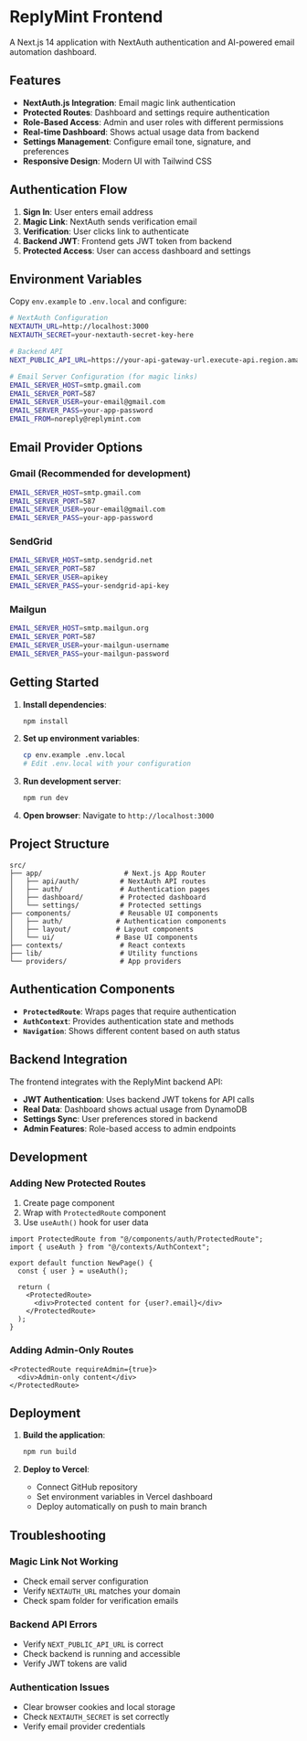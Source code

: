# ReplyMint Frontend

A Next.js 14 application with NextAuth authentication and AI-powered email automation dashboard.

## Features

- **NextAuth.js Integration**: Email magic link authentication
- **Protected Routes**: Dashboard and settings require authentication
- **Role-Based Access**: Admin and user roles with different permissions
- **Real-time Dashboard**: Shows actual usage data from backend
- **Settings Management**: Configure email tone, signature, and preferences
- **Responsive Design**: Modern UI with Tailwind CSS

## Authentication Flow

1. **Sign In**: User enters email address
2. **Magic Link**: NextAuth sends verification email
3. **Verification**: User clicks link to authenticate
4. **Backend JWT**: Frontend gets JWT token from backend
5. **Protected Access**: User can access dashboard and settings

## Environment Variables

Copy `env.example` to `.env.local` and configure:

```bash
# NextAuth Configuration
NEXTAUTH_URL=http://localhost:3000
NEXTAUTH_SECRET=your-nextauth-secret-key-here

# Backend API
NEXT_PUBLIC_API_URL=https://your-api-gateway-url.execute-api.region.amazonaws.com/staging

# Email Server Configuration (for magic links)
EMAIL_SERVER_HOST=smtp.gmail.com
EMAIL_SERVER_PORT=587
EMAIL_SERVER_USER=your-email@gmail.com
EMAIL_SERVER_PASS=your-app-password
EMAIL_FROM=noreply@replymint.com
```

## Email Provider Options

### Gmail (Recommended for development)

```bash
EMAIL_SERVER_HOST=smtp.gmail.com
EMAIL_SERVER_PORT=587
EMAIL_SERVER_USER=your-email@gmail.com
EMAIL_SERVER_PASS=your-app-password
```

### SendGrid

```bash
EMAIL_SERVER_HOST=smtp.sendgrid.net
EMAIL_SERVER_PORT=587
EMAIL_SERVER_USER=apikey
EMAIL_SERVER_PASS=your-sendgrid-api-key
```

### Mailgun

```bash
EMAIL_SERVER_HOST=smtp.mailgun.org
EMAIL_SERVER_PORT=587
EMAIL_SERVER_USER=your-mailgun-username
EMAIL_SERVER_PASS=your-mailgun-password
```

## Getting Started

1. **Install dependencies**:

   ```bash
   npm install
   ```

2. **Set up environment variables**:

   ```bash
   cp env.example .env.local
   # Edit .env.local with your configuration
   ```

3. **Run development server**:

   ```bash
   npm run dev
   ```

4. **Open browser**: Navigate to `http://localhost:3000`

## Project Structure

```
src/
├── app/                    # Next.js App Router
│   ├── api/auth/          # NextAuth API routes
│   ├── auth/              # Authentication pages
│   ├── dashboard/         # Protected dashboard
│   └── settings/          # Protected settings
├── components/            # Reusable UI components
│   ├── auth/             # Authentication components
│   ├── layout/           # Layout components
│   └── ui/               # Base UI components
├── contexts/              # React contexts
├── lib/                   # Utility functions
└── providers/             # App providers
```

## Authentication Components

- **`ProtectedRoute`**: Wraps pages that require authentication
- **`AuthContext`**: Provides authentication state and methods
- **`Navigation`**: Shows different content based on auth status

## Backend Integration

The frontend integrates with the ReplyMint backend API:

- **JWT Authentication**: Uses backend JWT tokens for API calls
- **Real Data**: Dashboard shows actual usage from DynamoDB
- **Settings Sync**: User preferences stored in backend
- **Admin Features**: Role-based access to admin endpoints

## Development

### Adding New Protected Routes

1. Create page component
2. Wrap with `ProtectedRoute` component
3. Use `useAuth()` hook for user data

```tsx
import ProtectedRoute from "@/components/auth/ProtectedRoute";
import { useAuth } from "@/contexts/AuthContext";

export default function NewPage() {
  const { user } = useAuth();

  return (
    <ProtectedRoute>
      <div>Protected content for {user?.email}</div>
    </ProtectedRoute>
  );
}
```

### Adding Admin-Only Routes

```tsx
<ProtectedRoute requireAdmin={true}>
  <div>Admin-only content</div>
</ProtectedRoute>
```

## Deployment

1. **Build the application**:

   ```bash
   npm run build
   ```

2. **Deploy to Vercel**:
   - Connect GitHub repository
   - Set environment variables in Vercel dashboard
   - Deploy automatically on push to main branch

## Troubleshooting

### Magic Link Not Working

- Check email server configuration
- Verify `NEXTAUTH_URL` matches your domain
- Check spam folder for verification emails

### Backend API Errors

- Verify `NEXT_PUBLIC_API_URL` is correct
- Check backend is running and accessible
- Verify JWT tokens are valid

### Authentication Issues

- Clear browser cookies and local storage
- Check `NEXTAUTH_SECRET` is set correctly
- Verify email provider credentials
